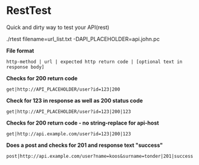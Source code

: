 RestTest
========

Quick and dirty way to test your API(rest)

./rtest filename=url_list.txt -DAPI_PLACEHOLDER=api.john.pc



**File format**

    http-method | url | expected http return code | [optional text in response body]


**Checks for 200 return code**

    get|http://API_PLACEHOLDER/user?id=123|200


**Check for 123 in response as well as 200 status code**

    get|http://API_PLACEHOLDER/user?id=123|200|123



**Checks for 200 return code - no string-replace for api-host**

    get|http://api.example.com/user?id=123|200|123


**Does a post and checks for 201 and response text "success"**

    post|http://api.example.com/user?name=koos&surname=tonder|201|success








